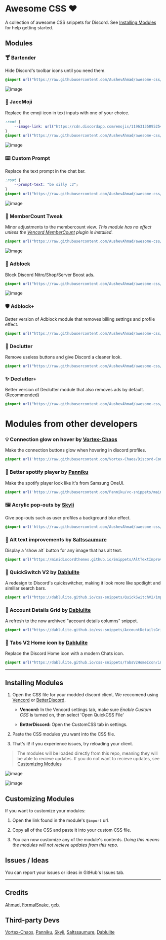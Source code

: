# Awesome CSS ❤️
A collection of awesome CSS snippets for Discord. See [Installing Modules](#installing-modules) for help getting started.



## Modules


### 🍸 Bartender 
Hide Discord's toolbar icons until you need them. 
```css
@import url("https://raw.githubusercontent.com/AushevAhmad/awesome-css/main/modules/bartender.css");
```
![image](assets/bartender.gif)

### 🙂 JaceMoji 
Replace the emoji icon in text inputs with one of your choice. 
```css
:root {
    --image-link: url("https://cdn.discordapp.com/emojis/1196313509525471355.webp");
}
@import url("https://raw.githubusercontent.com/AushevAhmad/awesome-css/main/modules/custom-emoji-bar.css");
```
![image](assets/jacemoji.png)

### ⌨️ Custom Prompt 
Replace the text prompt in the chat bar. 
```css
:root {
    --prompt-text: "be silly :3";
}
@import url("https://raw.githubusercontent.com/AushevAhmad/awesome-css/main/modules/custom-bar-prompt.css");
```
![image](assets/chatprompt.png)

### 📶 MemberCount Tweak 
Minor adjustments to the membercount view. *This module has no effect unless the [Vencord MemberCount](https://vencord.dev/plugins/MemberCount) plugin is installed.*
```css
@import url("https://raw.githubusercontent.com/AushevAhmad/awesome-css/main/modules/custom-bar-.css");
```
![image](assets/membercount.png)

### 🛑 Adblock
Block Discord Nitro/Shop/Server Boost ads.
```css
@import url("https://raw.githubusercontent.com/AushevAhmad/awesome-css/main/modules/adblock.css");
```
![image](assets/adblock.png)

### 🛡️ Adblock+ 
Better version of Adblock module that removes billing settings and profile effect.
```css
@import url("https://raw.githubusercontent.com/AushevAhmad/awesome-css/main/modules/adblockplus.css");
```

### 🧹 Declutter 
Remove useless buttons and give Discord a cleaner look.
```css
@import url("https://raw.githubusercontent.com/AushevAhmad/awesome-css/main/modules/declutter.css");
```

### ✨ Declutter+ 
Better version of Declutter module that also removes ads by default.(Recommended)
```css
@import url("https://raw.githubusercontent.com/AushevAhmad/awesome-css/main/modules/declutterplus.css");
```


# Modules from other developers 
### 💡 Connection glow on hover by [Vortex-Chaos](https://github.com/Vortex-Chaos) 
Make the connection buttons glow when hovering in discord profiles.
```css
@import url('https://raw.githubusercontent.com/Vortex-Chaos/Discord-Connections-Glow/main/Code.css');
```

### 🎵 Better spotify player by [Panniku](https://github.com/Panniku)
Make the spotify player look like it's from Samsung OneUI.
```css
@import url('https://raw.githubusercontent.com/Panniku/vc-snippets/main/BetterSpotifyPlayer.css');
```

### 🖼️ Acrylic pop-outs by [Skyli](https://github.com/s-k-y-l-i)
Give pop-outs such as user profiles a background blur effect.
```css
@import url('https://raw.githubusercontent.com/AushevAhmad/awesome-css/main/modules/acrylicpopup.css');
```

### 🔲 Alt text improvements by [Saltssaumure](https://github.com/Saltssaumure)
Display a 'show alt` button for any image that has alt text.
```css
@import url("https://minidiscordthemes.github.io/Snippets/AltTextImprovements/main.css");
```

### 🔎 QuickSwitch V2 by [Dablulite](https://github.com/dablulite)
A redesign to Discord's quickswitcher, making it look more like spotlight and simillar search bars.
``` css
@import url("https://dablulite.github.io/css-snippets/QuickSwitchV2/import.css");
```

### 💠 Account Details Grid by [Dablulite](https://github.com/dablulite)
A refresh to the now archived "account details columns" snippet.
``` css
@import url("https://dablulite.github.io/css-snippets/AccountDetailsGrid/import.css");
```

### 💬 Tabs V2 Home icon by [Dablulite](https://github.com/dablulite)
Replace the Discord Home icon with a modern Chats icon.
``` css
@import url("https://dablulite.github.io/css-snippets/TabsV2HomeIcon/import.css");
```

---

## Installing Modules

1. Open the CSS file for your modded discord client. We reccomend using [Vencord](https://vencord.dev) or [BetterDiscord](https://betterdiscord.app/).

    - **Vencord:** In the Vencord settings tab, make sure *Enable Custom CSS* is turned on, then select 'Open QuickCSS File'

    - **BetterDiscord:** Open the CustomCSS tab in settings.

2. Paste the CSS modules you want into the CSS file. 

3. That's it! if you experience issues, try reloading your client.

> The modules will be loaded directly from this repo, meaning they will be able to recieve updates. If you do not want to recieve updates, see [Customizing Modules](#customizing-modules)

![image](assets/settings.png)

![image](assets/quickcss.png)

## Customizing Modules

If you want to customize your modules:

1. Open the link found in the module's `@import` url.

2. Copy all of the CSS and paste it into your custom CSS file.

3. You can now customize any of the module's contents. *Doing this means the modules will not recieve updates from this repo.*

## Issues / Ideas

You can report your issues or ideas in GitHub's Issues tab.

---
## Credits
[Ahmad](https://github.com/AushevAhmad), [FormalSnake](https://github.com/formalsnake), [geb](https://github.com/underscoregeb).
## Third-party Devs
[Vortex-Chaos](https://github.com/Vortex-Chaos), [Panniku](https://github.com/Panniku), [Skyli](https://github.com/s-k-y-l-i), [Saltssaumure](https://github.com/Saltssaumure), [Dablulite](https://github.com/dablulite)

